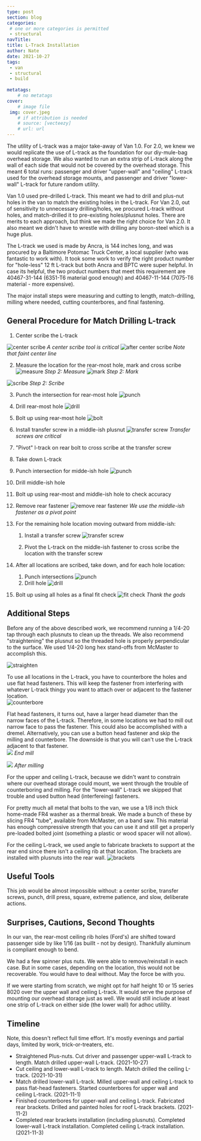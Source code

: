 ```yaml
---
type: post
section: blog
categories: 
 # one or more categories is permitted
 - structural
navTitle: 
title: L-Track Installation
author: Nate
date: 2021-10-27
tags:
 - van
 - structural
 - build
 
metatags:
	# no metatags
cover: 
	# image file
 img: cover.jpeg
	# if attribution is needed
	# source: [vecteezy]
	# url: url
---
```


The utility of L-track was a major take-away of Van 1.0.  For 2.0, we knew we would replicate the use of L-track as the foundation for our diy-mule-bag overhead storage.  We also wanted to run an extra strip of L-track along the wall of each side that would not be covered by the overhead storage.  This meant 6 total runs: passenger and driver "upper-wall" and "ceiling" L-track used for the overhead storage mounts, and passenger and driver "lower-wall" L-track for future random utility.

Van 1.0 used pre-drilled L-track.  This meant we had to drill and plus-nut holes in the van to match the existing holes in the L-track.  For Van 2.0, out of sensitivity to unnecessary drilling/holes, we procured L-track without holes, and match-drilled it to pre-existing holes/plusnut holes.  There are merits to each approach, but think we made the right choice for Van 2.0.  It also meant we didn't have to wrestle with drilling any boron-steel which is a huge plus.

The L-track we used is made by Ancra, is 144 inches long, and was procured by a Baltimore Potomac Truck Center, a local supplier (who was fantastic to work with).  It took some work to verify the right product number for "hole-less" 12 ft L-track but both Ancra and BPTC were super helpful.  In case its helpful, the two product numbers that meet this requirement are 40467-31-144 (6351-T6 material good enough) and 40467-11-144 (7075-T6 material - more expensive). 

The major install steps were measuring and cutting to length, match-drilling, milling where needed, cutting counterbores, and final fastening.

## General Procedure for Match Drilling L-track

1. Center scribe the L-track

![center scribe](1-center-scribe.jpeg)
_A center scribe tool is critical_
![after center scribe](1-after-center-scribe.jpeg)
_Note that faint center line_

2. Measure the location for the rear-most hole, mark and cross scribe
![measure](2-measure-location-of-rear-hole.jpeg)
_Step 2: Measure_
![mark](2a-mark.jpeg)
_Step 2: Mark_

![scribe](2b-scribe.jpeg)
_Step 2: Scribe_

3. Punch the intersection for rear-most hole
![punch](3-punch.jpeg)

4. Drill rear-most hole
![drill](4-drill.jpeg)

5. Bolt up using rear-most hole
![bolt](5-bolt-up-rear-hole.jpeg)


6. Install transfer screw in a middle-ish plusnut
![transfer screw](6-install-transfer-screw.jpeg)
_Transfer screws are critical_

7. "Pivot" l-track on rear bolt to cross scribe at the transfer screw
8. Take down L-track
9. Punch intersection for midde-ish hole
![punch](9-punch-intersection.jpeg)

10. Drill middle-ish hole

11. Bolt up using rear-most and middle-ish hole to check accuracy

12. Remove rear fastener
![remove rear fastener](12-rear-fastener-removed.jpeg)
_We use the middle-ish fastener as a pivot point_

13. For the remaining hole location moving outward from middle-ish:
    1. Install a transfer screw
    ![transfer screw](13a-install-transfer-screw.jpeg)

    2. Pivot the L-track on the middle-ish fastener to cross scribe the location with the transfer screw

14. After all locations are scribed, take down, and for each hole location:
    1. Punch intersections
    ![punch](14a-punch-intersections.jpeg)
    2. Drill hole
    ![drill](14b-drill-holes.jpeg)

15. Bolt up using all holes as a final fit check
![fit check](15-final-check.jpeg)
_Thank the gods_

## Additional Steps

Before any of the above described work, we recommend running a 1/4-20 tap through each plusnuts to clean up the threads.  We also recommend "straightening" the plusnut so the threaded hole is properly perpendicular to the surface.  We used 1/4-20 long hex stand-offs from McMaster to accomplish this.

![straighten](straighten-plusnuts.jpeg)

To use all locations in the L-track, you have to counterbore the holes and use flat head fasteners.  This will keep the fastener from interfering with whatever L-track thingy you want to attach over or adjacent to the fastener location.  
![counterbore](counterbore.jpeg)

Flat head fasteners, it turns out, have a larger head diameter than the narrow faces of the L-track.  Therefore, in some locations we had to mill out narrow face to pass the fastener.  This could also be accomplished with a dremel.  Alternatively, you can use a button head fastener and skip the milling and counterbore.  The downside is that you will can't use the L-track adjacent to that fastener.  
![](milling.jpeg)
_End mill_

![](milled.jpeg)
_After milling_

For the upper and ceiling L-track, because we didn't want to constrain where our overhead storage could mount, we went through the trouble of counterboring and milling.  For the "lower-wall" L-track we skipped that trouble and used button head (interfereing) fasteners.

For pretty much all metal that bolts to the van, we use a 1/8 inch thick home-made FR4 washer as a thermal break.  We made a bunch of these by slicing FR4 "tube", available from McMaster, on a band saw.  This material has enough compressive strength that you can use it and still get a properly pre-loaded bolted joint (something a plastic or wood spacer will not allow).

For the ceiling L-track, we used angle to fabricate brackets to support at the rear end since there isn't a ceiling rib at that location.  The brackets are installed with plusnuts into the rear wall.
![brackets](rear-brackets.jpeg)

## Useful Tools

This job would be almost impossible without: a center scribe, transfer screws, punch, drill press, square, extreme patience, and slow, deliberate actions.

## Surprises, Cautions, Second Thoughts
In our van, the rear-most ceiling rib holes (Ford's) are shifted toward passenger side by like 1/16 (as buillt - not by design).  Thankfully aluminum is compliant enough to bend.

We had a few spinner plus nuts.  We were able to remove/reinstall in each case.  But in some cases, depending on the location, this would not be recoverable. You would have to deal without.  May the force be with you.

If we were starting from scratch, we might opt for half height 10 or 15 series 8020 over the upper wall and ceiling L-track.  It would serve the purpose of mounting our overhead storage just as well.  We would still include at least one strip of L-track on either side (the lower wall) for adhoc utililty.


## Timeline

Note, this doesn't reflect full time effort. It's mostly evenings and partial days, limited by work, trick-or-treaters, etc.

* Straightened Plus-nuts. Cut driver and passenger upper-wall L-track to length. Match drilled upper-wall L-track. (2021-10-27)
* Cut ceiling and lower-wall L-track to length. Match drilled the ceiling L-track. (2021-10-31)
* Match drilled lower-wall L-track. Milled upper-wall and ceiling L-track to pass flat-head fasteners. Started counterbores for upper wall and ceiling L-track. (2021-11-1)
* Finished counterbores for upper-wall and ceiling L-track. Fabricated rear brackets. Drilled and painted holes for roof L-track brackets. (2021-11-2)
* Completed rear brackets installation (including plusnuts). Completed lower-wall L-track installation. Completed ceiling L-track installation. (2021-11-3)


